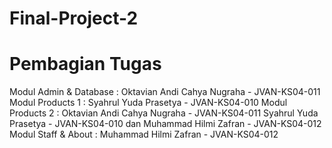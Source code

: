 # Final-Project-2

# Pembagian Tugas

Modul Admin & Database	: Oktavian Andi Cahya Nugraha - JVAN-KS04-011
Modul Products 1 	: Syahrul Yuda Prasetya - JVAN-KS04-010
Modul Products 2	: Oktavian Andi Cahya Nugraha - JVAN-KS04-011
                    Syahrul Yuda Prasetya - JVAN-KS04-010
                    dan Muhammad Hilmi Zafran - JVAN-KS04-012
Modul Staff & About	: Muhammad Hilmi Zafran - JVAN-KS04-012
